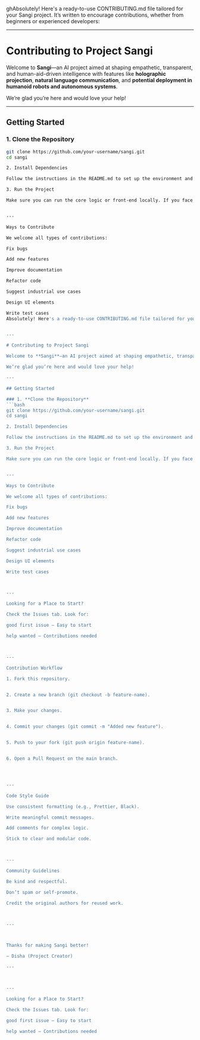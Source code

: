 ghAbsolutely! Here's a ready-to-use CONTRIBUTING.md file tailored for your Sangi project. It’s written to encourage contributions, whether from beginners or experienced developers:


---

# Contributing to Project Sangi

Welcome to **Sangi**—an AI project aimed at shaping empathetic, transparent, and human-aid-driven intelligence with features like **holographic projection**, **natural language communication**, and **potential deployment in humanoid robots and autonomous systems**.

We’re glad you’re here and would love your help!

---

## Getting Started

### 1. **Clone the Repository**
```bash
git clone https://github.com/your-username/sangi.git
cd sangi

2. Install Dependencies

Follow the instructions in the README.md to set up the environment and install necessary packages.

3. Run the Project

Make sure you can run the core logic or front-end locally. If you face any issues, feel free to open an issue!


---

Ways to Contribute

We welcome all types of contributions:

Fix bugs

Add new features

Improve documentation

Refactor code

Suggest industrial use cases

Design UI elements

Write test cases
Absolutely! Here's a ready-to-use CONTRIBUTING.md file tailored for your Sangi project. It’s written to encourage contributions, whether from beginners or experienced developers:


---

# Contributing to Project Sangi

Welcome to **Sangi**—an AI project aimed at shaping empathetic, transparent, and human-aid-driven intelligence with features like **holographic projection**, **natural language communication**, and **potential deployment in humanoid robots and autonomous systems**.

We’re glad you’re here and would love your help!

---

## Getting Started

### 1. **Clone the Repository**
```bash
git clone https://github.com/your-username/sangi.git
cd sangi

2. Install Dependencies

Follow the instructions in the README.md to set up the environment and install necessary packages.

3. Run the Project

Make sure you can run the core logic or front-end locally. If you face any issues, feel free to open an issue!


---

Ways to Contribute

We welcome all types of contributions:

Fix bugs

Add new features

Improve documentation

Refactor code

Suggest industrial use cases

Design UI elements

Write test cases



---

Looking for a Place to Start?

Check the Issues tab. Look for:

good first issue – Easy to start

help wanted – Contributions needed



---

Contribution Workflow

1. Fork this repository.


2. Create a new branch (git checkout -b feature-name).


3. Make your changes.


4. Commit your changes (git commit -m "Added new feature").


5. Push to your fork (git push origin feature-name).


6. Open a Pull Request on the main branch.




---

Code Style Guide

Use consistent formatting (e.g., Prettier, Black).

Write meaningful commit messages.

Add comments for complex logic.

Stick to clear and modular code.



---

Community Guidelines

Be kind and respectful.

Don’t spam or self-promote.

Credit the original authors for reused work.



---



Thanks for making Sangi better!

– Disha (Project Creator)

---



---

Looking for a Place to Start?

Check the Issues tab. Look for:

good first issue – Easy to start

help wanted – Contributions needed

